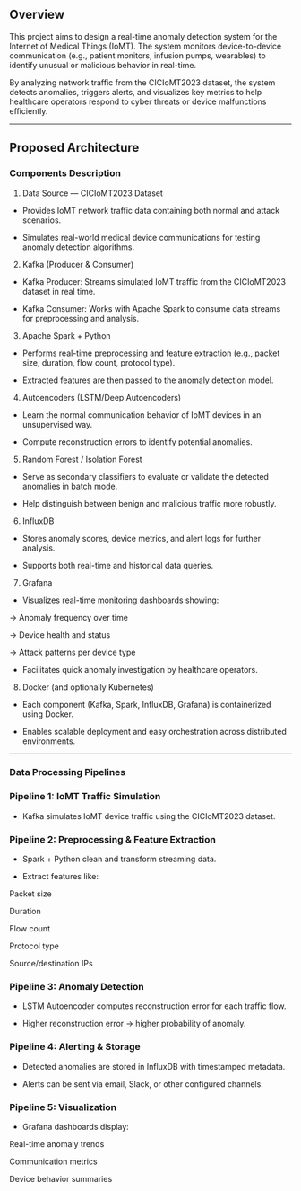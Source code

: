 <!-- Architecture Explanation Section -->


## Overview

This project aims to design a real-time anomaly detection system for the Internet of Medical Things (IoMT). The system monitors device-to-device communication (e.g., patient monitors, infusion pumps, wearables) to identify unusual or malicious behavior in real-time.

By analyzing network traffic from the CICIoMT2023 dataset, the system detects anomalies, triggers alerts, and visualizes key metrics to help healthcare operators respond to cyber threats or device malfunctions efficiently.



---

## Proposed Architecture

### Components Description

1. Data Source — CICIoMT2023 Dataset

- Provides IoMT network traffic data containing both normal and attack scenarios.

- Simulates real-world medical device communications for testing anomaly detection algorithms.

2. Kafka (Producer & Consumer)

- Kafka Producer: Streams simulated IoMT traffic from the CICIoMT2023 dataset in real time.

- Kafka Consumer: Works with Apache Spark to consume data streams for preprocessing and analysis.

3. Apache Spark + Python

- Performs real-time preprocessing and feature extraction (e.g., packet size, duration, flow count, protocol type).

- Extracted features are then passed to the anomaly detection model.

4. Autoencoders (LSTM/Deep Autoencoders)

- Learn the normal communication behavior of IoMT devices in an unsupervised way.

- Compute reconstruction errors to identify potential anomalies.

5. Random Forest / Isolation Forest

- Serve as secondary classifiers to evaluate or validate the detected anomalies in batch mode.

- Help distinguish between benign and malicious traffic more robustly.

6. InfluxDB

- Stores anomaly scores, device metrics, and alert logs for further analysis.

- Supports both real-time and historical data queries.

7. Grafana

- Visualizes real-time monitoring dashboards showing:

-> Anomaly frequency over time

-> Device health and status

-> Attack patterns per device type

- Facilitates quick anomaly investigation by healthcare operators.

8. Docker (and optionally Kubernetes)

- Each component (Kafka, Spark, InfluxDB, Grafana) is containerized using Docker.

- Enables scalable deployment and easy orchestration across distributed environments.


---

### Data Processing Pipelines

### Pipeline 1: IoMT Traffic Simulation

- Kafka simulates IoMT device traffic using the CICIoMT2023 dataset.

### Pipeline 2: Preprocessing & Feature Extraction

- Spark + Python clean and transform streaming data.

- Extract features like:

Packet size

Duration

Flow count

Protocol type

Source/destination IPs

### Pipeline 3: Anomaly Detection

- LSTM Autoencoder computes reconstruction error for each traffic flow.

- Higher reconstruction error → higher probability of anomaly.

### Pipeline 4: Alerting & Storage

- Detected anomalies are stored in InfluxDB with timestamped metadata.

- Alerts can be sent via email, Slack, or other configured channels.

### Pipeline 5: Visualization

- Grafana dashboards display:

Real-time anomaly trends

Communication metrics

Device behavior summaries
